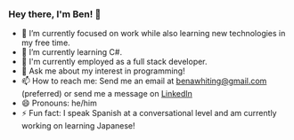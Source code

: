 ### Hey there, I'm Ben! 👋
- 🔭 I’m currently focused on work while also learning new technologies in my free time.
- 🌱 I’m currently learning C#.
- 💼 I'm currently employed as a full stack developer.
- 💬 Ask me about my interest in programming!
- 📫 How to reach me: Send me an email at benawhiting@gmail.com (preferred) or send me a message on [LinkedIn](https://www.linkedin.com/in/ben-whiting-563526207/)
- 😄 Pronouns: he/him
- ⚡ Fun fact: I speak Spanish at a conversational level and am currently working on learning Japanese!
